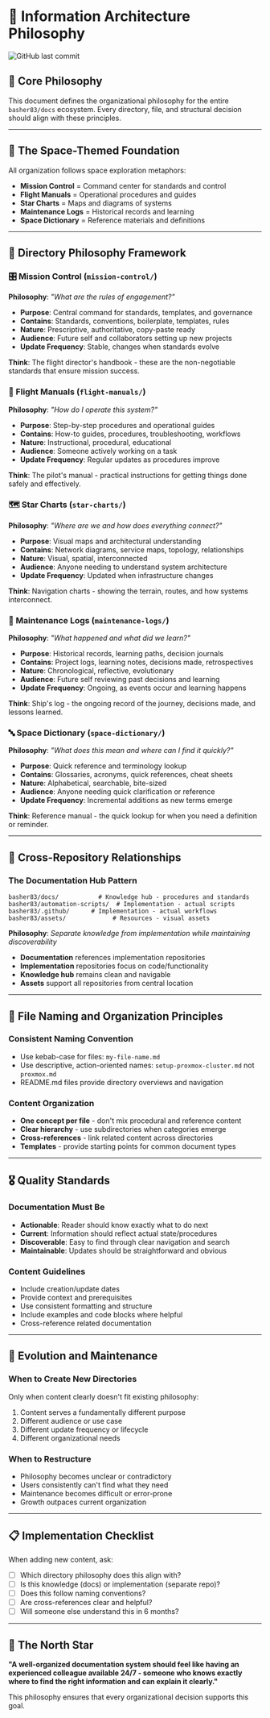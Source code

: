 # 📐 Information Architecture Philosophy

![GitHub last commit](https://img.shields.io/github/last-commit/basher83/docs?path=mission-control%2Finformation-architecture.md&display_timestamp=committer)

## 🎯 Core Philosophy

This document defines the organizational philosophy for the entire `basher83/docs` ecosystem. Every
directory, file, and structural decision should align with these principles.

---

## 🌌 The Space-Themed Foundation

All organization follows space exploration metaphors:

- **Mission Control** = Command center for standards and control
- **Flight Manuals** = Operational procedures and guides
- **Star Charts** = Maps and diagrams of systems
- **Maintenance Logs** = Historical records and learning
- **Space Dictionary** = Reference materials and definitions

---

## 📂 Directory Philosophy Framework

### 🎛️ Mission Control (`mission-control/`)

**Philosophy**: _"What are the rules of engagement?"_

- **Purpose**: Central command for standards, templates, and governance
- **Contains**: Standards, conventions, boilerplate, templates, rules
- **Nature**: Prescriptive, authoritative, copy-paste ready
- **Audience**: Future self and collaborators setting up new projects
- **Update Frequency**: Stable, changes when standards evolve

**Think**: The flight director's handbook - these are the non-negotiable standards that ensure
mission success.

### 📖 Flight Manuals (`flight-manuals/`)

**Philosophy**: _"How do I operate this system?"_

- **Purpose**: Step-by-step procedures and operational guides
- **Contains**: How-to guides, procedures, troubleshooting, workflows
- **Nature**: Instructional, procedural, educational
- **Audience**: Someone actively working on a task
- **Update Frequency**: Regular updates as procedures improve

**Think**: The pilot's manual - practical instructions for getting things done safely and
effectively.

### 🗺️ Star Charts (`star-charts/`)

**Philosophy**: _"Where are we and how does everything connect?"_

- **Purpose**: Visual maps and architectural understanding
- **Contains**: Network diagrams, service maps, topology, relationships
- **Nature**: Visual, spatial, interconnected
- **Audience**: Anyone needing to understand system architecture
- **Update Frequency**: Updated when infrastructure changes

**Think**: Navigation charts - showing the terrain, routes, and how systems interconnect.

### 📝 Maintenance Logs (`maintenance-logs/`)

**Philosophy**: _"What happened and what did we learn?"_

- **Purpose**: Historical records, learning paths, decision journals
- **Contains**: Project logs, learning notes, decisions made, retrospectives
- **Nature**: Chronological, reflective, evolutionary
- **Audience**: Future self reviewing past decisions and learning
- **Update Frequency**: Ongoing, as events occur and learning happens

**Think**: Ship's log - the ongoing record of the journey, decisions made, and lessons learned.

### 🔤 Space Dictionary (`space-dictionary/`)

**Philosophy**: _"What does this mean and where can I find it quickly?"_

- **Purpose**: Quick reference and terminology lookup
- **Contains**: Glossaries, acronyms, quick references, cheat sheets
- **Nature**: Alphabetical, searchable, bite-sized
- **Audience**: Anyone needing quick clarification or reference
- **Update Frequency**: Incremental additions as new terms emerge

**Think**: Reference manual - the quick lookup for when you need a definition or reminder.

---

## 🔗 Cross-Repository Relationships

### The Documentation Hub Pattern

```plaintext
basher83/docs/           # Knowledge hub - procedures and standards
basher83/automation-scripts/  # Implementation - actual scripts
basher83/.github/      # Implementation - actual workflows
basher83/assets/             # Resources - visual assets
```

**Philosophy**: _Separate knowledge from implementation while maintaining discoverability_

- **Documentation** references implementation repositories
- **Implementation** repositories focus on code/functionality
- **Knowledge hub** remains clean and navigable
- **Assets** support all repositories from central location

---

## 📏 File Naming and Organization Principles

### Consistent Naming Convention

- Use kebab-case for files: `my-file-name.md`
- Use descriptive, action-oriented names: `setup-proxmox-cluster.md` not `proxmox.md`
- README.md files provide directory overviews and navigation

### Content Organization

- **One concept per file** - don't mix procedural and reference content
- **Clear hierarchy** - use subdirectories when categories emerge
- **Cross-references** - link related content across directories
- **Templates** - provide starting points for common document types

---

## 🎖️ Quality Standards

### Documentation Must Be

- **Actionable**: Reader should know exactly what to do next
- **Current**: Information should reflect actual state/procedures
- **Discoverable**: Easy to find through clear navigation and search
- **Maintainable**: Updates should be straightforward and obvious

### Content Guidelines

- Include creation/update dates
- Provide context and prerequisites
- Use consistent formatting and structure
- Include examples and code blocks where helpful
- Cross-reference related documentation

---

## 🔄 Evolution and Maintenance

### When to Create New Directories

Only when content clearly doesn't fit existing philosophy:

1. Content serves a fundamentally different purpose
2. Different audience or use case
3. Different update frequency or lifecycle
4. Different organizational needs

### When to Restructure

- Philosophy becomes unclear or contradictory
- Users consistently can't find what they need
- Maintenance becomes difficult or error-prone
- Growth outpaces current organization

---

## 📋 Implementation Checklist

When adding new content, ask:

- [ ] Which directory philosophy does this align with?
- [ ] Is this knowledge (docs) or implementation (separate repo)?
- [ ] Does this follow naming conventions?
- [ ] Are cross-references clear and helpful?
- [ ] Will someone else understand this in 6 months?

---

## 🌟 The North Star

**"A well-organized documentation system should feel like having an experienced colleague available
24/7 - someone who knows exactly where to find the right information and can explain it clearly."**

This philosophy ensures that every organizational decision supports this goal.
